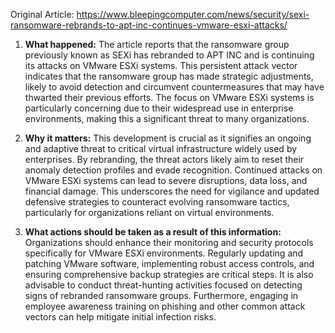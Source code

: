 Original Article: https://www.bleepingcomputer.com/news/security/sexi-ransomware-rebrands-to-apt-inc-continues-vmware-esxi-attacks/

1. **What happened:** The article reports that the ransomware group previously known as SEXi has rebranded to APT INC and is continuing its attacks on VMware ESXi systems. This persistent attack vector indicates that the ransomware group has made strategic adjustments, likely to avoid detection and circumvent countermeasures that may have thwarted their previous efforts. The focus on VMware ESXi systems is particularly concerning due to their widespread use in enterprise environments, making this a significant threat to many organizations.

2. **Why it matters:** This development is crucial as it signifies an ongoing and adaptive threat to critical virtual infrastructure widely used by enterprises. By rebranding, the threat actors likely aim to reset their anomaly detection profiles and evade recognition. Continued attacks on VMware ESXi systems can lead to severe disruptions, data loss, and financial damage. This underscores the need for vigilance and updated defensive strategies to counteract evolving ransomware tactics, particularly for organizations reliant on virtual environments.

3. **What actions should be taken as a result of this information:** Organizations should enhance their monitoring and security protocols specifically for VMware ESXi environments. Regularly updating and patching VMware software, implementing robust access controls, and ensuring comprehensive backup strategies are critical steps. It is also advisable to conduct threat-hunting activities focused on detecting signs of rebranded ransomware groups. Furthermore, engaging in employee awareness training on phishing and other common attack vectors can help mitigate initial infection risks.